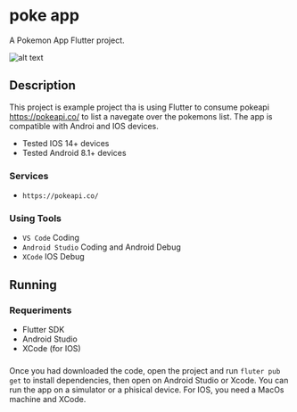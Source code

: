 # poke app

A Pokemon App Flutter project.

![alt text](https://ibb.co/5vddtMM)

## Description

This project is example project tha is using Flutter to consume pokeapi https://pokeapi.co/ to list a navegate over the pokemons list. The app is compatible with Androi and IOS devices. 
- Tested IOS 14+ devices
- Tested Android 8.1+ devices

### Services
- `https://pokeapi.co/`

### Using Tools
- `VS Code` Coding
- `Android Studio` Coding and Android Debug
- `XCode` IOS Debug

## Running

### Requeriments
- Flutter SDK
- Android Studio
- XCode (for IOS)

### 
Once you had downloaded the code, open the project and run `fluter pub get` to install dependencies, then open on Android Studio or Xcode.
You can run the app on a simulator or a phisical device. For IOS, you need a MacOs machine and XCode.